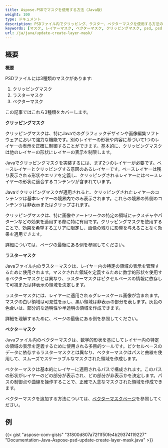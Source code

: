 ```yaml
---
title: Aspose.PSDでマスクを使用する方法（Java版）
weight: 100
type: ドキュメント
description: PSDファイル内でクリッピング、ラスター、ベクターマスクを使用する方法の例
keywords: [マスク, レイヤーマスク, ベクターマスク, クリッピングマスク, psd, psd api, java, コードサンプル]
url: /ja/java/update-create-layer-mask/
---
```


## **概要**

**概要**

PSDファイルには3種類のマスクがあります:
1. クリッピングマスク
2. ラスターマスク
3. ベクターマスク

この記事ではこれら3種類をカバーします。

**クリッピングマスク**

クリッピングマスクは、特にJavaでのグラフィックデザインや画像編集ソフトウェアにおいて強力な機能です。別のレイヤーの形状や内容に基づいて1つのレイヤーの表示を正確に制御することができます。基本的に、クリッピングマスクは他のレイヤーの形状にレイヤーの表示を制限します。

Javaでクリッピングマスクを実装するには、まず2つのレイヤーが必要です。ベースレイヤーとクリッピングする意図のあるレイヤーです。ベースレイヤーは残り表示される形状やエリアを定義し、クリッピングされるレイヤーにはベースレイヤーの形状に適合するコンテンツが含まれています。

Javaでクリッピングマスクが適用されると、クリッピングされたレイヤーのコンテンツは基本レイヤーの境界内でのみ表示されます。これらの境界の外側のコンテンツは非表示またはクリップされます。

クリッピングマスクは、特に画像やアートワークの特定の領域にテクスチャやパターンなどの効果を適用する際に特に有用です。クリッピングマスクを使用することで、効果を希望するエリアに限定し、画像の残りに影響を与えることなく効果を適用できます。

詳細については、ページの最後にある例を参照してください。

**ラスターマスク**

Javaファイル内のラスターマスクは、レイヤー内の特定の領域の表示を管理するために使用されます。マスクされた領域を定義するために数学的形状を使用するベクターマスクとは異なり、ラスターマスクはピクセルベースの情報に依存して可視または非表示の領域を決定します。

ラスターマスクには、レイヤーに適用されるグレースケール画像が含まれます。マスクの白い領域は可見性を示し、黒い領域は非表示の部分を表します。灰色の色合いは、部分的な透明性や半透明の領域を作成できます。

詳細を理解するために、ページの最後にある例を参照してください。

**ベクターマスク**

Javaファイル内のベクターマスクは、数学的形状を基にしてレイヤー内の特定の領域の表示を定義するために使用される多目的ツールです。ピクセルベースのデータに依存するラスターマスクとは異なり、ベクターマスクはパスと曲線を使用して、スムーズでスケーラブルなマスクされた領域を作成します。

ベクターマスクは基本的にレイヤーに適用されるパスで構成されます。このパスの形状がレイヤーのどの部分が表示され、どの部分が非表示かを決定します。パスの制御点や曲線を操作することで、正確で入念なマスクされた領域を作成できます。

ベクターマスクを追加する方法については、[ベクターマスクページ](https://reference.aspose.com/psd/java/com.aspose.psd.fileformats.psd.layers/layermaskdatashort/)を参照してください。

## **例**

{{< gist "aspose-com-gists" "31800d807a72f1f50fe4b29374119227" "Documentation-Java-Aspose-psd-update-create-layer-mask.java" >}}
